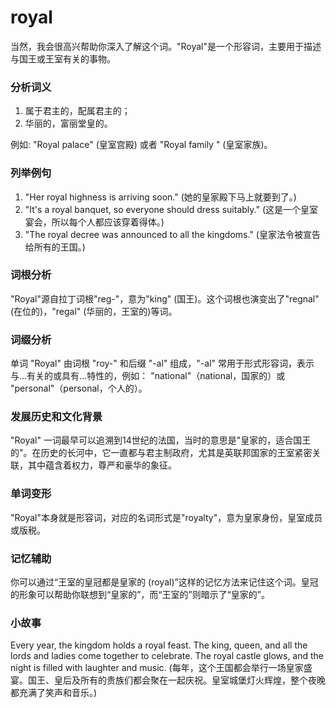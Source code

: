 # royal

当然，我会很高兴帮助你深入了解这个词。"Royal"是一个形容词，主要用于描述与国王或王室有关的事物。

  

### 分析词义

  

1.  属于君主的，配属君主的；
2.  华丽的，富丽堂皇的。

  

例如: "Royal palace" (皇室宫殿) 或者 "Royal family " (皇室家族)。

  

### 列举例句

  

1.  "Her royal highness is arriving soon." (她的皇家殿下马上就要到了。)
2.  "It's a royal banquet, so everyone should dress suitably." (这是一个皇室宴会，所以每个人都应该穿着得体。)
3.  "The royal decree was announced to all the kingdoms." (皇家法令被宣告给所有的王国。)

  

### 词根分析

  

"Royal"源自拉丁词根"reg-"，意为"king" (国王)。这个词根也演变出了"regnal" (在位的)，"regal" (华丽的，王室的)等词。

  

### 词缀分析

  

单词 "Royal" 由词根 "roy-" 和后缀 "-al" 组成，"-al" 常用于形式形容词，表示与...有关的或具有...特性的，例如： "national"（national，国家的）或 "personal"（personal，个人的）。

  

### 发展历史和文化背景

  

"Royal" 一词最早可以追溯到14世纪的法国，当时的意思是"皇家的，适合国王的"。在历史的长河中，它一直都与君主制政府，尤其是英联邦国家的王室紧密关联，其中蕴含着权力，尊严和豪华的象征。

  

### 单词变形

  

"Royal"本身就是形容词，对应的名词形式是"royalty"，意为皇家身份，皇室成员或版税。

  

### 记忆辅助

  

你可以通过“王室的皇冠都是皇家的 (royal)”这样的记忆方法来记住这个词。皇冠的形象可以帮助你联想到“皇家的”，而“王室的”则暗示了“皇家的”。

  

### 小故事

  

Every year, the kingdom holds a royal feast. The king, queen, and all the lords and ladies come together to celebrate. The royal castle glows, and the night is filled with laughter and music. (每年，这个王国都会举行一场皇家盛宴。国王、皇后及所有的贵族们都会聚在一起庆祝。皇室城堡灯火辉煌，整个夜晚都充满了笑声和音乐。)
